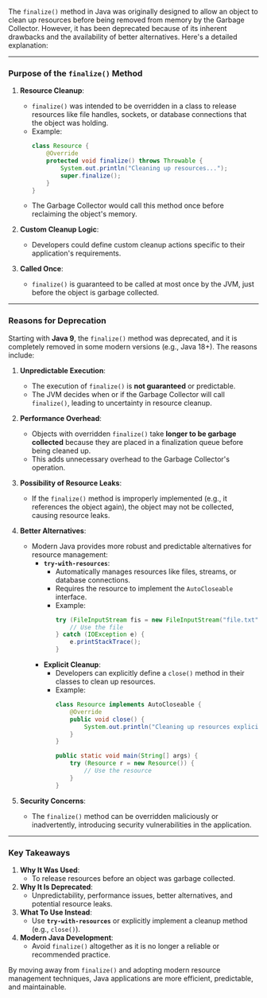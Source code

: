 The `finalize()` method in Java was originally designed to allow an object to clean up resources before being removed from memory by the Garbage Collector. However, it has been deprecated because of its inherent drawbacks and the availability of better alternatives. Here's a detailed explanation:

---

### **Purpose of the `finalize()` Method**
1. **Resource Cleanup**:
   - `finalize()` was intended to be overridden in a class to release resources like file handles, sockets, or database connections that the object was holding.
   - Example:
     ```java
     class Resource {
         @Override
         protected void finalize() throws Throwable {
             System.out.println("Cleaning up resources...");
             super.finalize();
         }
     }
     ```
   - The Garbage Collector would call this method once before reclaiming the object's memory.

2. **Custom Cleanup Logic**:
   - Developers could define custom cleanup actions specific to their application's requirements.

3. **Called Once**:
   - `finalize()` is guaranteed to be called at most once by the JVM, just before the object is garbage collected.

---

### **Reasons for Deprecation**
Starting with **Java 9**, the `finalize()` method was deprecated, and it is completely removed in some modern versions (e.g., Java 18+). The reasons include:

1. **Unpredictable Execution**:
   - The execution of `finalize()` is **not guaranteed** or predictable.
   - The JVM decides when or if the Garbage Collector will call `finalize()`, leading to uncertainty in resource cleanup.

2. **Performance Overhead**:
   - Objects with overridden `finalize()` take **longer to be garbage collected** because they are placed in a finalization queue before being cleaned up.
   - This adds unnecessary overhead to the Garbage Collector's operation.

3. **Possibility of Resource Leaks**:
   - If the `finalize()` method is improperly implemented (e.g., it references the object again), the object may not be collected, causing resource leaks.

4. **Better Alternatives**:
   - Modern Java provides more robust and predictable alternatives for resource management:
     - **`try-with-resources`**:
       - Automatically manages resources like files, streams, or database connections.
       - Requires the resource to implement the `AutoCloseable` interface.
       - Example:
         ```java
         try (FileInputStream fis = new FileInputStream("file.txt")) {
             // Use the file
         } catch (IOException e) {
             e.printStackTrace();
         }
         ```
     - **Explicit Cleanup**:
       - Developers can explicitly define a `close()` method in their classes to clean up resources.
       - Example:
         ```java
         class Resource implements AutoCloseable {
             @Override
             public void close() {
                 System.out.println("Cleaning up resources explicitly...");
             }
         }

         public static void main(String[] args) {
             try (Resource r = new Resource()) {
                 // Use the resource
             }
         }
         ```

5. **Security Concerns**:
   - The `finalize()` method can be overridden maliciously or inadvertently, introducing security vulnerabilities in the application.

---

### **Key Takeaways**
1. **Why It Was Used**:
   - To release resources before an object was garbage collected.
2. **Why It Is Deprecated**:
   - Unpredictability, performance issues, better alternatives, and potential resource leaks.
3. **What To Use Instead**:
   - Use **`try-with-resources`** or explicitly implement a cleanup method (e.g., `close()`).
4. **Modern Java Development**:
   - Avoid `finalize()` altogether as it is no longer a reliable or recommended practice.

By moving away from `finalize()` and adopting modern resource management techniques, Java applications are more efficient, predictable, and maintainable.